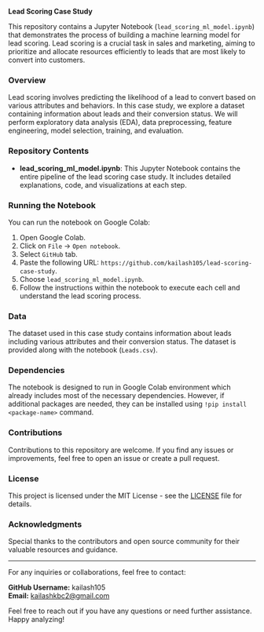 **Lead Scoring Case Study**

This repository contains a Jupyter Notebook (`lead_scoring_ml_model.ipynb`) that demonstrates the process of building a machine learning model for lead scoring. Lead scoring is a crucial task in sales and marketing, aiming to prioritize and allocate resources efficiently to leads that are most likely to convert into customers.

### Overview

Lead scoring involves predicting the likelihood of a lead to convert based on various attributes and behaviors. In this case study, we explore a dataset containing information about leads and their conversion status. We will perform exploratory data analysis (EDA), data preprocessing, feature engineering, model selection, training, and evaluation.

### Repository Contents

- **lead_scoring_ml_model.ipynb**: This Jupyter Notebook contains the entire pipeline of the lead scoring case study. It includes detailed explanations, code, and visualizations at each step.

### Running the Notebook

You can run the notebook on Google Colab:

1. Open Google Colab.
2. Click on `File` -> `Open notebook`.
3. Select `GitHub` tab.
4. Paste the following URL: `https://github.com/kailash105/lead-scoring-case-study`.
5. Choose `lead_scoring_ml_model.ipynb`.
6. Follow the instructions within the notebook to execute each cell and understand the lead scoring process.

### Data

The dataset used in this case study contains information about leads including various attributes and their conversion status. The dataset is provided along with the notebook (`Leads.csv`).

### Dependencies

The notebook is designed to run in Google Colab environment which already includes most of the necessary dependencies. However, if additional packages are needed, they can be installed using `!pip install <package-name>` command.

### Contributions

Contributions to this repository are welcome. If you find any issues or improvements, feel free to open an issue or create a pull request.

### License

This project is licensed under the MIT License - see the [LICENSE](LICENSE) file for details.

### Acknowledgments

Special thanks to the contributors and open source community for their valuable resources and guidance.

---

For any inquiries or collaborations, feel free to contact:

**GitHub Username:** kailash105  
**Email:** [kailashkbc2@gmail.com](mailto:kailashkbc2@gmail.com)

Feel free to reach out if you have any questions or need further assistance. Happy analyzing!
